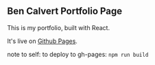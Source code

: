 ## Ben Calvert Portfolio Page

This is my portfolio, built with React.

It's live on [Github Pages](https://benhcalvert.github.io/ReactPortfolio).

note to self: to deploy to gh-pages: `npm run build`
